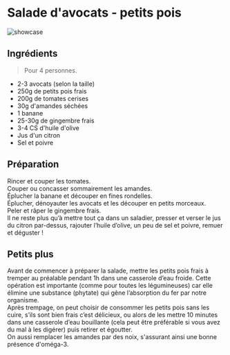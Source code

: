 # Salade d'avocats - petits pois

![showcase](http://123veggie.fr/wp-content/uploads/2014/10/arton177-850x400.jpg)

## Ingrédients

> Pour 4 personnes.

* 2-3 avocats (selon la taille)
* 250g de petits pois frais
* 200g de tomates cerises
* 30g d'amandes séchées
* 1 banane
* 25-30g de gingembre frais
* 3-4 CS d'huile d'olive
* Jus d'un citron
* Sel et poivre

## Préparation

Rincer et couper les tomates.  
Couper ou concasser sommairement les amandes.  
Éplucher la banane et découper en fines rondelles.  
Éplucher, dénoyauter les avocats et les découper en petits morceaux.  
Peler et râper le gingembre frais.  
Il ne reste plus qu’à mettre tout ça dans un saladier, presser et verser le jus du citron par-dessus, rajouter l’huile d’olive, un peu de sel et poivre, remuer et déguster !

## Petits plus

Avant de commencer à préparer la salade, mettre les petits pois frais à tremper au préalable pendant 1h dans une casserole d’eau froide. Cette opération est importante (comme pour toutes les légumineuses) car elle élimine une substance (phytate) qui gêne l’absorption du fer par notre organisme.  
Après trempage, on peut choisir de consommer les petits pois sans les cuire, s’ils sont bien frais c’est délicieux, ou alors de les mettre 10 minutes dans une casserole d’eau bouillante (cela peut être préférable si vous avez du mal à les digérer) puis retirer et égoutter.  
On aussi remplacer les amandes par des noix, s'assurant ainsi une bonne présence d'oméga-3.
